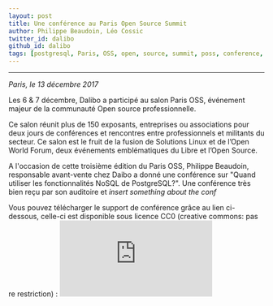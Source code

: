 ```yaml
---
layout: post
title: Une conférence au Paris Open Source Summit
author: Philippe Beaudoin, Léo Cossic
twitter_id: dalibo 
github_id: dalibo
tags: [postgresql, Paris, OSS, open, source, summit, poss, conference, salon, FOSS, evenement]
---
```


---
*Paris, le 13 décembre 2017*

Les 6 & 7 décembre, Dalibo a participé au salon Paris OSS, événement majeur de la communauté Open source professionnelle. 

 

<!--MORE-->
 
Ce salon réunit plus de 150 exposants, entreprises ou associations pour deux jours de conférences et rencontres entre professionnels et militants du secteur. Ce salon est le fruit de la fusion de Solutions Linux et de l’Open World Forum, deux événements emblématiques du Libre et l’Open Source.
    
A l'occasion de cette troisième édition du Paris OSS, Philippe Beaudoin, responsable avant-vente chez Daibo a donné une conférence sur "Quand utiliser les fonctionnalités NoSQL de PostgreSQL?". Une conférence très bien reçu par son auditoire et *insert something about the conf*

Vous pouvez télécharger le support de conférence grâce au lien ci-dessous, celle-ci est disponible sous licence CC0 (creative commons: pas re restriction) : 
![Philippe Beaudoin - NoSQL et PostgreSQL](https://github.com/dalibo/blog/blob/gh-pages/img/Quand_utiliser_les_fonctionnalit%C3%A9s_NoSQL_de_PostgreSQL.pdf)
